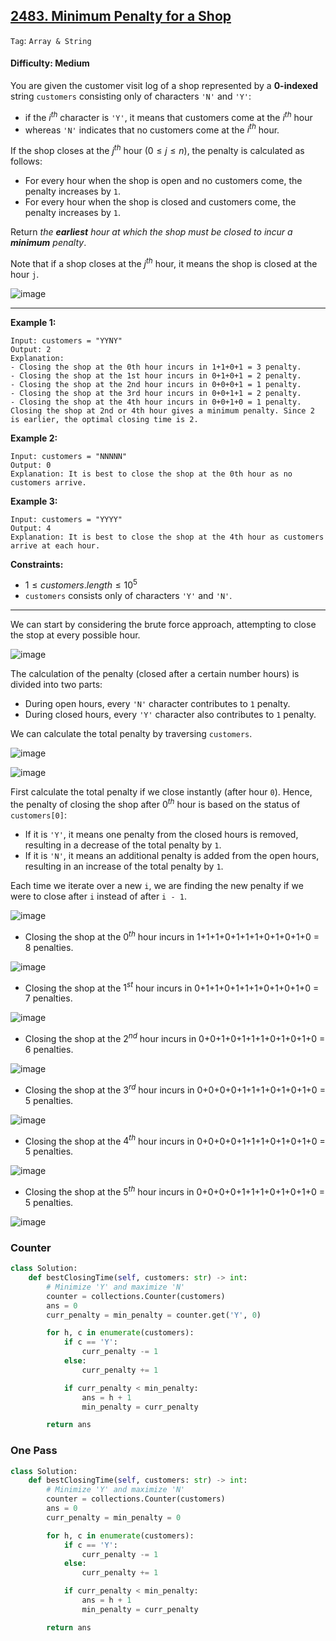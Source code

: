 ## [2483. Minimum Penalty for a Shop](https://leetcode.com/problems/minimum-penalty-for-a-shop/)

```Tag```: ```Array & String```

#### Difficulty: Medium

You are given the customer visit log of a shop represented by a __0-indexed__ string ```customers``` consisting only of characters ```'N'``` and ```'Y'```:

- if the $i^{th}$ character is ```'Y'```, it means that customers come at the $i^{th}$ hour
- whereas ```'N'``` indicates that no customers come at the $i^{th}$ hour.

If the shop closes at the $j^{th}$ hour $(0 \le j \le n)$, the penalty is calculated as follows:

- For every hour when the shop is open and no customers come, the penalty increases by ```1```.
- For every hour when the shop is closed and customers come, the penalty increases by ```1```.

Return _the __earliest__ hour at which the shop must be closed to incur a __minimum__ penalty_.

Note that if a shop closes at the $j^{th}$ hour, it means the shop is closed at the hour ```j```.

![image](https://github.com/quananhle/Python/assets/35042430/f69b914e-8613-4939-9874-c984c871eece)

---

__Example 1:__
```
Input: customers = "YYNY"
Output: 2
Explanation: 
- Closing the shop at the 0th hour incurs in 1+1+0+1 = 3 penalty.
- Closing the shop at the 1st hour incurs in 0+1+0+1 = 2 penalty.
- Closing the shop at the 2nd hour incurs in 0+0+0+1 = 1 penalty.
- Closing the shop at the 3rd hour incurs in 0+0+1+1 = 2 penalty.
- Closing the shop at the 4th hour incurs in 0+0+1+0 = 1 penalty.
Closing the shop at 2nd or 4th hour gives a minimum penalty. Since 2 is earlier, the optimal closing time is 2.
```

__Example 2:__
```
Input: customers = "NNNNN"
Output: 0
Explanation: It is best to close the shop at the 0th hour as no customers arrive.
```

__Example 3:__
```
Input: customers = "YYYY"
Output: 4
Explanation: It is best to close the shop at the 4th hour as customers arrive at each hour.
```

__Constraints:__

- $1 \le customers.length \le 10^5$
- ```customers``` consists only of characters ```'Y'``` and ```'N'```.

---

We can start by considering the brute force approach, attempting to close the stop at every possible hour.

![image](https://leetcode.com/problems/minimum-penalty-for-a-shop/Figures/2483/1.png)

The calculation of the penalty (closed after a certain number hours) is divided into two parts:

- During open hours, every ```'N'``` character contributes to ```1``` penalty.
- During closed hours, every ```'Y'``` character also contributes to ```1``` penalty.

We can calculate the total penalty by traversing ```customers```.

![image](https://leetcode.com/problems/minimum-penalty-for-a-shop/Figures/2483/2.png)

![image](https://leetcode.com/problems/minimum-penalty-for-a-shop/Figures/2483/3.png)

First calculate the total penalty if we close instantly (after hour ```0```). Hence, the penalty of closing the shop after $\mathcal{0}^{th}$ hour is based on the status of ```customers[0]```:

- If it is ```'Y'```, it means one penalty from the closed hours is removed, resulting in a decrease of the total penalty by ```1```.
- If it is ```'N'```, it means an additional penalty is added from the open hours, resulting in an increase of the total penalty by ```1```.

Each time we iterate over a new ```i```, we are finding the new penalty if we were to close after ```i``` instead of after ```i - 1```.

![image](https://github.com/quananhle/Python/assets/35042430/87289ed7-dedf-48a8-a01c-ea6d405efbbd)
- Closing the shop at the $\mathcal{0}^{th}$ hour incurs in 1+1+1+0+1+1+1+0+1+0+1+0 = 8 penalties.

![image](https://github.com/quananhle/Python/assets/35042430/a257a80d-eac8-4048-a1af-85b22b929ab8)
- Closing the shop at the $\mathcal{1}^{st}$ hour incurs in 0+1+1+0+1+1+1+0+1+0+1+0 = 7 penalties.

![image](https://github.com/quananhle/Python/assets/35042430/3d19e54c-464f-4bea-95a4-fe0a2fdf121c)
- Closing the shop at the $\mathcal{2}^{nd}$ hour incurs in 0+0+1+0+1+1+1+0+1+0+1+0 = 6 penalties.

![image](https://github.com/quananhle/Python/assets/35042430/ea85d62c-52b6-45f8-8148-06d5d8edfaee)
- Closing the shop at the $\mathcal{3}^{rd}$ hour incurs in 0+0+0+0+1+1+1+0+1+0+1+0 = 5 penalties.

![image](https://github.com/quananhle/Python/assets/35042430/5fb4743c-a607-4409-8aa1-ab5bff6f13e5)
- Closing the shop at the $\mathcal{4}^{th}$ hour incurs in 0+0+0+0+1+1+1+0+1+0+1+0 = 5 penalties.

![image](https://github.com/quananhle/Python/assets/35042430/ac12e2c8-6100-41c7-93fe-7253804230bc)
- Closing the shop at the $\mathcal{5}^{th}$ hour incurs in 0+0+0+0+1+1+1+0+1+0+1+0 = 5 penalties.


![image](https://github.com/quananhle/Python/assets/35042430/72513aee-1080-47f3-9f52-d625a20cd182)

### Counter

```Python
class Solution:
    def bestClosingTime(self, customers: str) -> int:
        # Minimize 'Y' and maximize 'N'
        counter = collections.Counter(customers)
        ans = 0
        curr_penalty = min_penalty = counter.get('Y', 0)

        for h, c in enumerate(customers):
            if c == 'Y':
                curr_penalty -= 1
            else:
                curr_penalty += 1

            if curr_penalty < min_penalty:
                ans = h + 1
                min_penalty = curr_penalty

        return ans
```

### One Pass

```Python
class Solution:
    def bestClosingTime(self, customers: str) -> int:
        # Minimize 'Y' and maximize 'N'
        counter = collections.Counter(customers)
        ans = 0
        curr_penalty = min_penalty = 0

        for h, c in enumerate(customers):
            if c == 'Y':
                curr_penalty -= 1
            else:
                curr_penalty += 1

            if curr_penalty < min_penalty:
                ans = h + 1
                min_penalty = curr_penalty

        return ans
```
